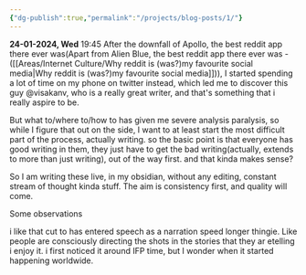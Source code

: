 ```yaml
---
{"dg-publish":true,"permalink":"/projects/blog-posts/1/"}
---
```


**24-01-2024, Wed** 19:45
After the downfall of Apollo, the best reddit app there ever was(Apart from Alien Blue, the best reddit app there ever was - ([[Areas/Internet Culture/Why reddit is (was?)my favourite social media\|Why reddit is (was?)my favourite social media]])), I started spending a lot of time on my phone on twitter instead, which led me to discover this guy @visakanv, who is a really great writer, and that's something that i really aspire to be. 


But what to/where to/how to has given me severe analysis paralysis, so while I figure that out on the side, I want to at least start the most difficult part of the process, actually writing. so the basic point is that everyone has good writing in them, they just have to get the bad writing(actually, extends to more than just writing), out of the way first. and that kinda makes sense? 

So I am writing these live, in my obsidian, without any editing, constant stream of thought kinda stuff. The aim is consistency first, and quality will come. 

Some observations

i like that cut to has entered speech as a narration speed longer thingie. Like people are consciously directing the shots in the stories that they ar etelling i enjoy it. i first noticed it around IFP time, but I wonder when it started happening worldwide. 



